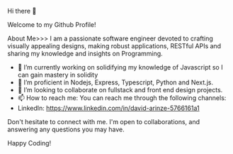 Hi there 👋

Welcome to my Github Profile!

About Me>>>
I am a passionate software engineer devoted to crafting visually appealing designs, making robust applications, RESTful APIs and sharing my knowledge and insights on Programming.  
- 🔭 I’m currently working on solidifying my knowledge of Javascript so I can gain mastery in solidity
- 🌱 I’m proficient in Nodejs, Express, Typescript, Python and Next.js.
- 👯 I’m looking to collaborate on fullstack and front end design projects.
- 📫 How to reach me: You can reach me through the following channels:
- LinkedIn: https://www.linkedin.com/in/david-arinze-5766161a1

Don't hesitate to connect with me. I'm open to collaborations, and answering any questions you may have.


Happy Coding! 
